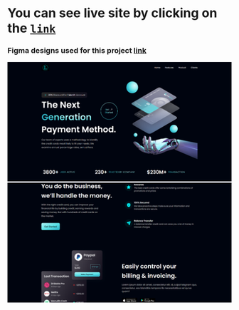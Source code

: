 # You can see live site by clicking on the [`link`](https://serene-quokka-512aa9.netlify.app/)

### Figma designs used for this project [link](https://www.figma.com/file/bUGIPys15E78w9bs1l4tgS/HooBank?node-id=310%3A485)

![Alt text](image.png)
![Alt text](image-1.png)
